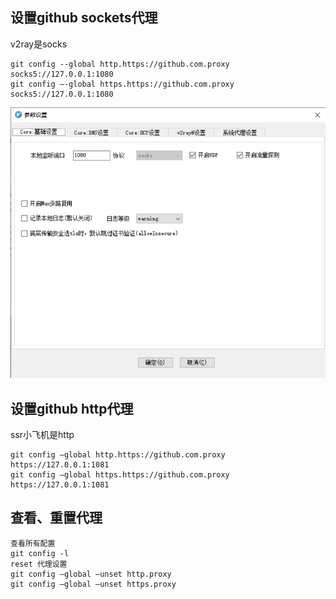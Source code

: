 ## 设置github sockets代理

v2ray是socks

```
git config --global http.https://github.com.proxy socks5://127.0.0.1:1080
git config –-global https.https://github.com.proxy socks5://127.0.0.1:1080
```

![image-20211023092421889](Imag/image-20211023092421889.png)

## 设置github http代理

ssr小飞机是http

```
git config –global http.https://github.com.proxy https://127.0.0.1:1081
git config –global https.https://github.com.proxy https://127.0.0.1:1081
```

## 查看、重置代理

```
查看所有配置
git config -l
reset 代理设置
git config –global –unset http.proxy
git config –global –unset https.proxy
```

